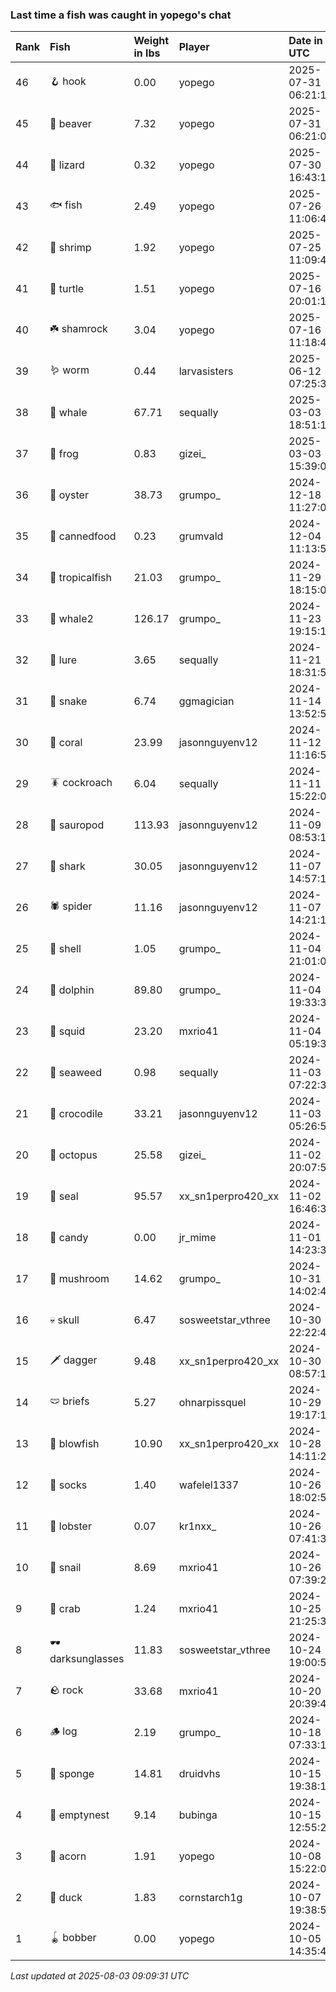### Last time a fish was caught in yopego's chat

| Rank | Fish             | Weight in lbs | Player             | Date in UTC         |
|:-----|:-----------------|:--------------|:-------------------|:--------------------|
| 46   | 🪝 hook          | 0.00          | yopego             | 2025-07-31 06:21:14 |
| 45   | 🦫 beaver        | 7.32          | yopego             | 2025-07-31 06:21:00 |
| 44   | 🦎 lizard        | 0.32          | yopego             | 2025-07-30 16:43:19 |
| 43   | 🐟 fish          | 2.49          | yopego             | 2025-07-26 11:06:47 |
| 42   | 🦐 shrimp        | 1.92          | yopego             | 2025-07-25 11:09:45 |
| 41   | 🐢 turtle        | 1.51          | yopego             | 2025-07-16 20:01:18 |
| 40   | ☘️ shamrock       | 3.04          | yopego             | 2025-07-16 11:18:40 |
| 39   | 🪱 worm          | 0.44          | larvasisters       | 2025-06-12 07:25:38 |
| 38   | 🐳 whale         | 67.71         | sequally           | 2025-03-03 18:51:11 |
| 37   | 🐸 frog          | 0.83          | gizei_             | 2025-03-03 15:39:07 |
| 36   | 🦪 oyster        | 38.73         | grumpo_            | 2024-12-18 11:27:02 |
| 35   | 🥫 cannedfood    | 0.23          | grumvald           | 2024-12-04 11:13:52 |
| 34   | 🐠 tropicalfish  | 21.03         | grumpo_            | 2024-11-29 18:15:03 |
| 33   | 🐋 whale2        | 126.17        | grumpo_            | 2024-11-23 19:15:16 |
| 32   | 🎏 lure          | 3.65          | sequally           | 2024-11-21 18:31:57 |
| 31   | 🐍 snake         | 6.74          | ggmagician         | 2024-11-14 13:52:57 |
| 30   | 🪸 coral         | 23.99         | jasonnguyenv12     | 2024-11-12 11:16:55 |
| 29   | 🪳 cockroach     | 6.04          | sequally           | 2024-11-11 15:22:03 |
| 28   | 🦕 sauropod      | 113.93        | jasonnguyenv12     | 2024-11-09 08:53:13 |
| 27   | 🦈 shark         | 30.05         | jasonnguyenv12     | 2024-11-07 14:57:19 |
| 26   | 🕷️ spider         | 11.16         | jasonnguyenv12     | 2024-11-07 14:21:14 |
| 25   | 🐚 shell         | 1.05          | grumpo_            | 2024-11-04 21:01:02 |
| 24   | 🐬 dolphin       | 89.80         | grumpo_            | 2024-11-04 19:33:34 |
| 23   | 🦑 squid         | 23.20         | mxrio41            | 2024-11-04 05:19:37 |
| 22   | 🌿 seaweed       | 0.98          | sequally           | 2024-11-03 07:22:33 |
| 21   | 🐊 crocodile     | 33.21         | jasonnguyenv12     | 2024-11-03 05:26:58 |
| 20   | 🐙 octopus       | 25.58         | gizei_             | 2024-11-02 20:07:59 |
| 19   | 🦭 seal          | 95.57         | xx_sn1perpro420_xx | 2024-11-02 16:46:37 |
| 18   | 🍬 candy         | 0.00          | jr_mime            | 2024-11-01 14:23:35 |
| 17   | 🍄 mushroom      | 14.62         | grumpo_            | 2024-10-31 14:02:46 |
| 16   | 💀 skull         | 6.47          | sosweetstar_vthree | 2024-10-30 22:22:49 |
| 15   | 🗡️ dagger         | 9.48          | xx_sn1perpro420_xx | 2024-10-30 08:57:18 |
| 14   | 🩲 briefs        | 5.27          | ohnarpissquel      | 2024-10-29 19:17:15 |
| 13   | 🐡 blowfish      | 10.90         | xx_sn1perpro420_xx | 2024-10-28 14:11:29 |
| 12   | 🧦 socks         | 1.40          | wafelel1337        | 2024-10-26 18:02:58 |
| 11   | 🦞 lobster       | 0.07          | kr1nxx_            | 2024-10-26 07:41:36 |
| 10   | 🐌 snail         | 8.69          | mxrio41            | 2024-10-26 07:39:22 |
| 9    | 🦀 crab          | 1.24          | mxrio41            | 2024-10-25 21:25:36 |
| 8    | 🕶️ darksunglasses | 11.83         | sosweetstar_vthree | 2024-10-24 19:00:50 |
| 7    | 🪨 rock          | 33.68         | mxrio41            | 2024-10-20 20:39:44 |
| 6    | 🪵 log           | 2.19          | grumpo_            | 2024-10-18 07:33:13 |
| 5    | 🧽 sponge        | 14.81         | druidvhs           | 2024-10-15 19:38:19 |
| 4    | 🪹 emptynest     | 9.14          | bubinga            | 2024-10-15 12:55:27 |
| 3    | 🌰 acorn         | 1.91          | yopego             | 2024-10-08 15:22:07 |
| 2    | 🦆 duck          | 1.83          | cornstarch1g       | 2024-10-07 19:38:57 |
| 1    | 🪀 bobber        | 0.00          | yopego             | 2024-10-05 14:35:43 |

_Last updated at 2025-08-03 09:09:31 UTC_